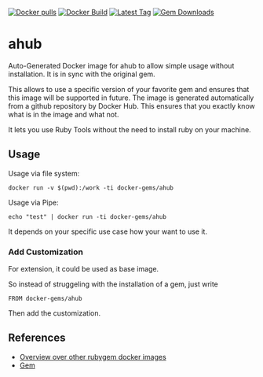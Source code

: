 [![Docker pulls](https://img.shields.io/docker/pulls/rubygem/ahub.svg)](https://hub.docker.com/r/rubygem/ahub/)
[![Docker Build](https://img.shields.io/docker/automated/rubygem/ahub.svg)](https://hub.docker.com/r/rubygem/ahub/)
[![Latest Tag](https://img.shields.io/github/tag/docker-rubygem/ahub.svg)](https://hub.docker.com/r/rubygem/ahub/)
[![Gem Downloads](https://img.shields.io/gem/dt/ahub.svg)](https://rubygems.org/gems/ahub/)
# ahub

Auto-Generated Docker image for ahub to allow simple usage without installation.
It is in sync with the original gem.

This allows to use a specific version of your favorite gem and ensures that this image will be supported in future.
The image is generated automatically from a github repository by Docker Hub.
This ensures that you exactly know what is in the image and what not.

It lets you use Ruby Tools without the need to install ruby on your machine.

## Usage

Usage via file system:

`docker run -v $(pwd):/work -ti docker-gems/ahub`

Usage via Pipe:

`echo "test" | docker run -ti docker-gems/ahub`

It depends on your specific use case how your want to use it.

### Add Customization

For extension, it could be used as base image.

So instead of struggeling with the installation of a gem, just write

`FROM docker-gems/ahub`

Then add the customization.

## References

 - [Overview over other rubygem docker images](https://github.com/thinkbot/docker-rubygem)
 - [Gem](https://rubygems.org/gems/ahub/)
